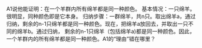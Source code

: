 A1说他能证明：在一个羊群内所有绵羊都是同一种颜色。
基本情况：一只绵羊。很明显，同种颜色即是它本身。
归纳步骤：一群绵羊，共n只。取出绵羊a，通过归纳，剩余的n-1只绵羊都是同一种颜色。现在，把绵羊a放回去，并取出一只不同的绵羊b。通过归纳，
剩余的n-1只绵羊（包括绵羊a)都是同一种颜色。因此，一个羊群内的所有绵羊都是同一种颜色。A1的“理由”错在哪里？
